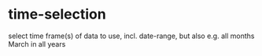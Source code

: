# time-selection
select time frame(s) of data to use, incl. date-range, but also e.g. all months March in all years
